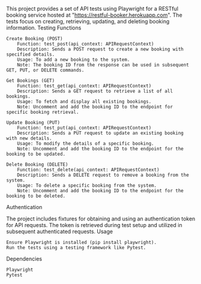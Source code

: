 This project provides a set of API tests using Playwright for a RESTful booking service hosted at "https://restful-booker.herokuapp.com". The tests focus on creating, retrieving, updating, and deleting booking information.
Testing Functions

    Create Booking (POST)
        Function: test_post(api_context: APIRequestContext)
        Description: Sends a POST request to create a new booking with specified details.
        Usage: To add a new booking to the system.
        Note: The booking ID from the response can be used in subsequent GET, PUT, or DELETE commands.

    Get Bookings (GET)
        Function: test_get(api_context: APIRequestContext)
        Description: Sends a GET request to retrieve a list of all bookings.
        Usage: To fetch and display all existing bookings.
        Note: Uncomment and add the booking ID to the endpoint for specific booking retrieval.

    Update Booking (PUT)
        Function: test_put(api_context: APIRequestContext)
        Description: Sends a PUT request to update an existing booking with new details.
        Usage: To modify the details of a specific booking.
        Note: Uncomment and add the booking ID to the endpoint for the booking to be updated.

    Delete Booking (DELETE)
        Function: test_delete(api_context: APIRequestContext)
        Description: Sends a DELETE request to remove a booking from the system.
        Usage: To delete a specific booking from the system.
        Note: Uncomment and add the booking ID to the endpoint for the booking to be deleted.

Authentication

The project includes fixtures for obtaining and using an authentication token for API requests. The token is retrieved during test setup and utilized in subsequent authenticated requests.
Usage

    Ensure Playwright is installed (pip install playwright).
    Run the tests using a testing framework like Pytest.

Dependencies

    Playwright
    Pytest
